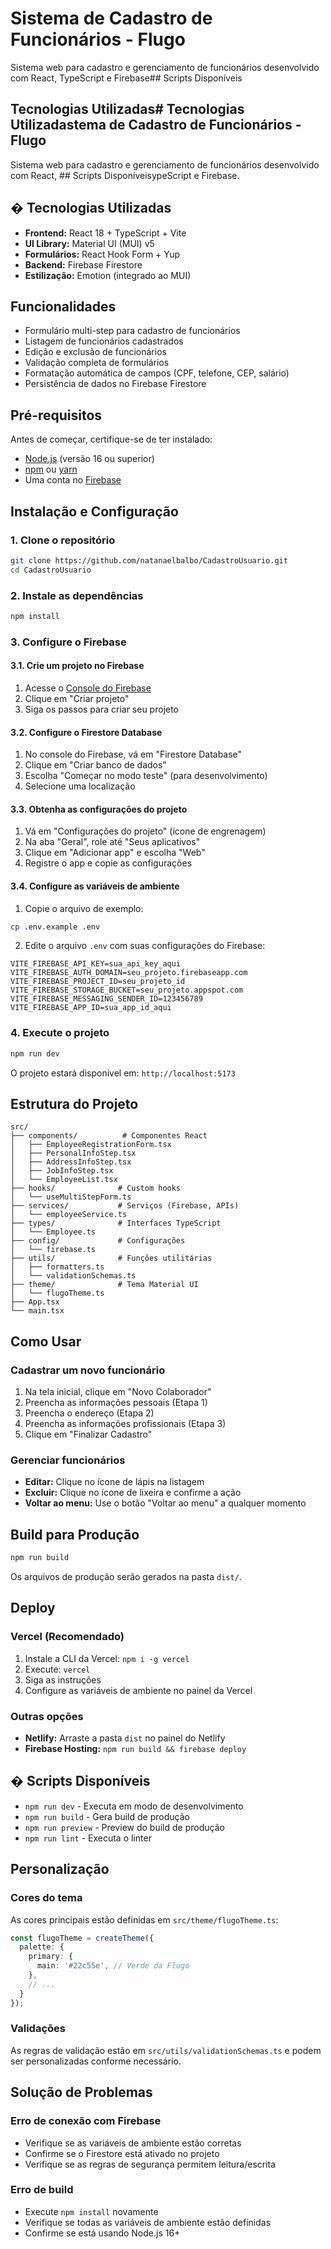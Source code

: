 # Sistema de Cadastro de Funcionários - Flugo

Sistema web para cadastro e gerenciamento de funcionários desenvolvido com React, TypeScript e Firebase## Scripts Disponíveis

## Tecnologias Utilizadas# Tecnologias Utilizadastema de Cadastro de Funcionários - Flugo

Sistema web para cadastro e gerenciamento de funcionários desenvolvido com React, ## Scripts DisponíveisypeScript e Firebase.

## � Tecnologias Utilizadas

- **Frontend:** React 18 + TypeScript + Vite
- **UI Library:** Material UI (MUI) v5  
- **Formulários:** React Hook Form + Yup
- **Backend:** Firebase Firestore
- **Estilização:** Emotion (integrado ao MUI)

## Funcionalidades

- Formulário multi-step para cadastro de funcionários
- Listagem de funcionários cadastrados
- Edição e exclusão de funcionários
- Validação completa de formulários
- Formatação automática de campos (CPF, telefone, CEP, salário)
- Persistência de dados no Firebase Firestore

## Pré-requisitos

Antes de começar, certifique-se de ter instalado:

- [Node.js](https://nodejs.org/) (versão 16 ou superior)
- [npm](https://www.npmjs.com/) ou [yarn](https://yarnpkg.com/)
- Uma conta no [Firebase](https://firebase.google.com/)

## Instalação e Configuração

### 1. Clone o repositório

```bash
git clone https://github.com/natanaelbalbo/CadastroUsuario.git
cd CadastroUsuario
```

### 2. Instale as dependências

```bash
npm install
```

### 3. Configure o Firebase

#### 3.1. Crie um projeto no Firebase
1. Acesse o [Console do Firebase](https://console.firebase.google.com/)
2. Clique em "Criar projeto"
3. Siga os passos para criar seu projeto

#### 3.2. Configure o Firestore Database
1. No console do Firebase, vá em "Firestore Database"
2. Clique em "Criar banco de dados"
3. Escolha "Começar no modo teste" (para desenvolvimento)
4. Selecione uma localização

#### 3.3. Obtenha as configurações do projeto
1. Vá em "Configurações do projeto" (ícone de engrenagem)
2. Na aba "Geral", role até "Seus aplicativos"
3. Clique em "Adicionar app" e escolha "Web"
4. Registre o app e copie as configurações

#### 3.4. Configure as variáveis de ambiente
1. Copie o arquivo de exemplo:
```bash
cp .env.example .env
```

2. Edite o arquivo `.env` com suas configurações do Firebase:
```env
VITE_FIREBASE_API_KEY=sua_api_key_aqui
VITE_FIREBASE_AUTH_DOMAIN=seu_projeto.firebaseapp.com
VITE_FIREBASE_PROJECT_ID=seu_projeto_id
VITE_FIREBASE_STORAGE_BUCKET=seu_projeto.appspot.com
VITE_FIREBASE_MESSAGING_SENDER_ID=123456789
VITE_FIREBASE_APP_ID=sua_app_id_aqui
```

### 4. Execute o projeto

```bash
npm run dev
```

O projeto estará disponível em: `http://localhost:5173`

## Estrutura do Projeto

```
src/
├── components/          # Componentes React
│   ├── EmployeeRegistrationForm.tsx
│   ├── PersonalInfoStep.tsx
│   ├── AddressInfoStep.tsx
│   ├── JobInfoStep.tsx
│   └── EmployeeList.tsx
├── hooks/              # Custom hooks
│   └── useMultiStepForm.ts
├── services/           # Serviços (Firebase, APIs)
│   └── employeeService.ts
├── types/              # Interfaces TypeScript
│   └── Employee.ts
├── config/             # Configurações
│   └── firebase.ts
├── utils/              # Funções utilitárias
│   ├── formatters.ts
│   └── validationSchemas.ts
├── theme/              # Tema Material UI
│   └── flugoTheme.ts
├── App.tsx
└── main.tsx
```

## Como Usar

### Cadastrar um novo funcionário
1. Na tela inicial, clique em "Novo Colaborador"
2. Preencha as informações pessoais (Etapa 1)
3. Preencha o endereço (Etapa 2)
4. Preencha as informações profissionais (Etapa 3)
5. Clique em "Finalizar Cadastro"

### Gerenciar funcionários
- **Editar:** Clique no ícone de lápis na listagem
- **Excluir:** Clique no ícone de lixeira e confirme a ação
- **Voltar ao menu:** Use o botão "Voltar ao menu" a qualquer momento

## Build para Produção

```bash
npm run build
```

Os arquivos de produção serão gerados na pasta `dist/`.

## Deploy

### Vercel (Recomendado)
1. Instale a CLI da Vercel: `npm i -g vercel`
2. Execute: `vercel`
3. Siga as instruções
4. Configure as variáveis de ambiente no painel da Vercel

### Outras opções
- **Netlify:** Arraste a pasta `dist` no painel do Netlify
- **Firebase Hosting:** `npm run build && firebase deploy`

## � Scripts Disponíveis

- `npm run dev` - Executa em modo de desenvolvimento
- `npm run build` - Gera build de produção
- `npm run preview` - Preview do build de produção
- `npm run lint` - Executa o linter

## Personalização

### Cores do tema
As cores principais estão definidas em `src/theme/flugoTheme.ts`:

```typescript
const flugoTheme = createTheme({
  palette: {
    primary: {
      main: '#22c55e', // Verde da Flugo
    },
    // ...
  }
});
```

### Validações
As regras de validação estão em `src/utils/validationSchemas.ts` e podem ser personalizadas conforme necessário.

## Solução de Problemas

### Erro de conexão com Firebase
- Verifique se as variáveis de ambiente estão corretas
- Confirme se o Firestore está ativado no projeto
- Verifique se as regras de segurança permitem leitura/escrita

### Erro de build
- Execute `npm install` novamente
- Verifique se todas as variáveis de ambiente estão definidas
- Confirme se está usando Node.js 16+

